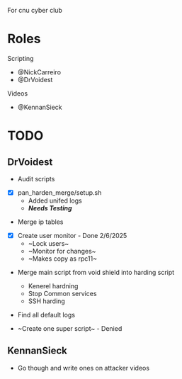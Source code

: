 For cnu cyber club

# Roles

Scripting
- @NickCarreiro
- @DrVoidest

Videos
- @KennanSieck

# TODO

## DrVoidest
- Audit scripts
- [x] pan_harden_merge/setup.sh 
    - Added unifed logs
    - ***Needs Testing***
    
- Merge ip tables
- [x] Create user monitor - Done 2/6/2025
    - ~Lock users~
    - ~Monitor for changes~
    - ~Makes copy as rpc11~ 
- Merge main script from void shield into harding script
    - Kenerel hardning
    - Stop Common services
    - SSH harding
- Find all default logs

- ~Create one super script~ - Denied

## KennanSieck
- Go though and write ones on attacker videos
